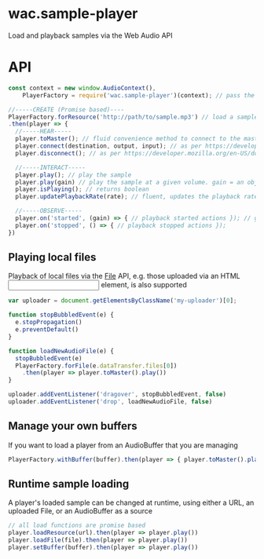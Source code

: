 # wac.sample-player

Load and playback samples via the Web Audio API

# API
```javascript
const context = new window.AudioContext(),
    PlayerFactory = require('wac.sample-player')(context); // pass the audio context to the PlayerFactory

//-----CREATE (Promise based)----
PlayerFactory.forResource('http://path/to/sample.mp3') // load a sample for a URL
.then(player => {
  //-----HEAR-----
  player.toMaster(); // fluid convenience method to connect to the master output presented by the Audio Context. Returns the player instance.
  player.connect(destination, output, input); // as per https://developer.mozilla.org/en-US/docs/Web/API/AudioNode/connect(AudioNode)
  player.disconnect(); // as per https://developer.mozilla.org/en-US/docs/Web/API/AudioNode/disconnect

  //-----INTERACT-----
  player.play(); // play the sample
  player.play(gain) // play the sample at a given volume. gain = an object that must have a .toAbsolute() method returning a gain amount (typically 0 -> 1)
  player.isPlaying(); // returns boolean
  player.updatePlaybackRate(rate); // fluent, updates the playback rate (including currently playing sound) then returns the player

  //-----OBSERVE-----
  player.on('started', (gain) => { // playback started actions }); // gain is the object passed to the .play()
  player.on('stopped', () => { // playback stopped actions });
})
```
## Playing local files

Playback of local files via the [File](https://developer.mozilla.org/en-US/docs/Web/API/File) API, e.g. those uploaded via an HTML <input> element, is also supported

```javascript
var uploader = document.getElementsByClassName('my-uploader')[0];

function stopBubbledEvent(e) {
  e.stopPropagation()
  e.preventDefault()
}

function loadNewAudioFile(e) {
  stopBubbledEvent(e)
  PlayerFactory.forFile(e.dataTransfer.files[0])
    .then(player => player.toMaster().play())
}

uploader.addEventListener('dragover', stopBubbledEvent, false)
uploader.addEventListener('drop', loadNewAudioFile, false)
```
## Manage your own buffers

If you want to load a player from an AudioBuffer that you are managing

```javascript
PlayerFactory.withBuffer(buffer).then(player => { player.toMaster().play() })
```


## Runtime sample loading

A player's loaded sample can be changed at runtime, using either a URL, an uploaded File, or an AudioBuffer as a source

```javascript
// all load functions are promise based
player.loadResource(url).then(player => player.play())
player.loadFile(file).then(player => player.play())
player.setBuffer(buffer).then(player => player.play())
```
